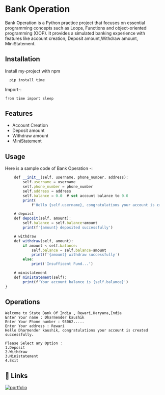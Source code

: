 
# Bank Operation

Bank Operation is a Python practice project that focuses on essential programming concepts such as Loops, Functions and  object-oriented programming (OOP). It provides a simulated banking experience with features like account creation, Deposit amount,Withdraw amount, MiniStatement.


## Installation

Install my-project with npm

```bash
  pip install time
```
Import-:
```
from time import sleep
```

    
## Features

- Account Creation
- Deposit amount
- Withdraw amount
- MiniStatement


## Usage
Here is a sample code of Bank Operation -:
```javascript
    def __init__(self, username, phone_number, address):
        self.username = username
        self.phone_number = phone_number
        self.address = address
        self.balance = 0.0  # set account balance to 0.0
        print(
            f'Hello {self.username}, congratulations your account is created successfully')

    # depoist
    def deposit(self, amount):
        self.balance = self.balance+amount
        print(f'{amount} deposited successfully')

    # withdraw
    def withdraw(self, amount):
        if amount < self.balance:
            self.balance = self.balance-amount
            print(f'{amount} withdraw successfully')
        else:
            print('Insufficent Fund...')

    # ministatement
    def ministatement(self):
        print(f'Your account balance is {self.balance}')
}
```


## Operations 

```
Welcome to State Bank Of India , Rewari,Haryana,India
Enter Your name : Dharmender kaushik
Enter Your Phone number : 93062.....
Enter Your address : Rewari
Hello Dharmender kaushik, congratulations your account is created successfully.

Please Select any Option : 
1.Deposit
2.Withdraw
3.Ministatement
4.Exit
```


## 🔗 Links
[![portfolio](https://img.shields.io/badge/my_portfolio-000?style=for-the-badge&logo=ko-fi&logoColor=white)](https://github.com/DharmenderKaushik)


